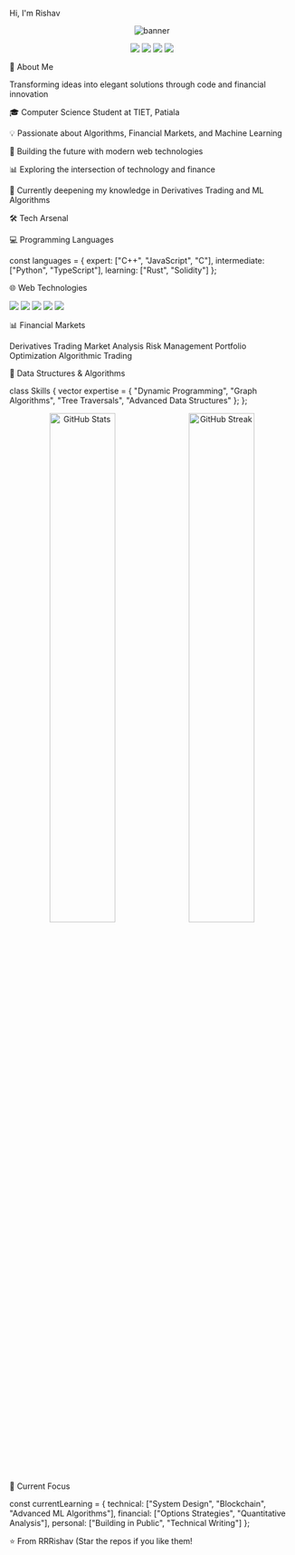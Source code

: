 
  Hi, I'm Rishav
</h1>
<p align="center">
  <img src="https://imgs.search.brave.com/WJirv45Lhk9toS2wKZnVTTAq4nMUkiuLo3PFcijYMq8/rs:fit:500:0:0:0/g:ce/aHR0cHM6Ly9tZWRp/YS5saWNkbi5jb20v/ZG1zL2ltYWdlL0Q0/RDEyQVFGOFdjZTFz/bzJKTmcvYXJ0aWNs/ZS1jb3Zlcl9pbWFn/ZS1zaHJpbmtfNjAw/XzIwMDAvMC8xNjY5/MjEzMDg0ODYzP2U9/MjE0NzQ4MzY0NyZ2/PWJldGEmdD1iS29R/WV9fLXUwWVJEVEJz/OWZQcDFCYjlJMzEx/SkZOWlB2NmpxZTFY/S0hJ.jpeg" alt="banner"/>
</p>
<p align="center">
  <img src="https://img.shields.io/badge/Web_Development-🌐-blue" />
  <img src="https://img.shields.io/badge/Financial_Markets-📈-green" />
  <img src="https://img.shields.io/badge/Machine_Learning-🤖-orange" />
  <img src="https://img.shields.io/badge/DSA-⚡-yellow" />
</p>



💫 About Me

Transforming ideas into elegant solutions through code and financial innovation


🎓 Computer Science Student at TIET, Patiala

💡 Passionate about Algorithms, Financial Markets, and Machine Learning

🚀 Building the future with modern web technologies

📊 Exploring the intersection of technology and finance

🌱 Currently deepening my knowledge in Derivatives Trading and ML Algorithms

🛠️ Tech Arsenal

💻 Programming Languages

const languages = {
    expert: ["C++", "JavaScript", "C"],
    intermediate: ["Python", "TypeScript"],
    learning: ["Rust", "Solidity"]
};

🌐 Web Technologies
<p align="left">
  <img src="https://img.shields.io/badge/React-20232A?style=for-the-badge&logo=react&logoColor=61DAFB" />
  <img src="https://img.shields.io/badge/Next.js-000000?style=for-the-badge&logo=next.js&logoColor=white" />
  <img src="https://img.shields.io/badge/Vue.js-35495E?style=for-the-badge&logo=vue.js&logoColor=4FC08D" />
  <img src="https://img.shields.io/badge/HTML5-E34F26?style=for-the-badge&logo=html5&logoColor=white" />
  <img src="https://img.shields.io/badge/CSS3-1572B6?style=for-the-badge&logo=css3&logoColor=white" />
</p>

📊 Financial Markets

Derivatives Trading
Market Analysis
Risk Management
Portfolio Optimization
Algorithmic Trading


🧮 Data Structures & Algorithms

class Skills {
    vector<string> expertise = {
        "Dynamic Programming",
        "Graph Algorithms",
        "Tree Traversals",
        "Advanced Data Structures"
    };
};

<p align="center">
  <img width="48%" src="/api/placeholder/400/200" alt="GitHub Stats" />
  <img width="48%" src="/api/placeholder/400/200" alt="GitHub Streak" />
</p>


🎯 Current Focus

const currentLearning = {
    technical: ["System Design", "Blockchain", "Advanced ML Algorithms"],
    financial: ["Options Strategies", "Quantitative Analysis"],
    personal: ["Building in Public", "Technical Writing"]
};



  ⭐️ From RRRishav (Star the repos if you like them!

<!---
RRRishav/RRRishav is a ✨ special ✨ repository because its `README.md` (this file) appears on your GitHub profile.
You can click the Preview link to take a look at your changes.
--->
